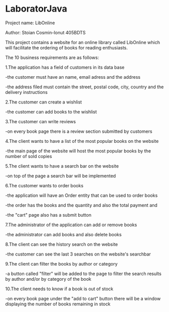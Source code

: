 # LaboratorJava
Project name: LibOnline

Author: Stoian Cosmin-Ionut 405BDTS

This project contains a website for an online library called LibOnline which will facilitate the ordering of books for reading enthusiasts.

The 10 business requirements are as follows:

1.The application has a field of customers in its data base

-the customer must have an name, email adress and the address

-the address filed must contain the street, postal code, city, country and the delivery instructions

2.The customer can create a wishlist

-the customer can add books to the wishlist

3.The customer can write reviews 

-on every book page there is a review section submitted by customers

4.The client wants to have a list of the most popular books on the website

-the main page of the website will host the most popular books by the number of sold copies

5.The client wants to have a search bar on the website

-on top of the page a search bar will be implemented

6.The customer wants to order books

-the application will have an Order entity that can be used to order books

-the order has the books and the quantity and also the total payment and 

-the "cart" page also has a submit button

7.The administrator of the application can add or remove books

-the administrator can add books and also delete books

8.The client can see the history search on the website

-the customer can see the last 3 searches on the website's searchbar

9.The client can filter the books by author or category

-a button called "filter" will be added to the page to filter the search results by author and/or by category of the book

10.The client needs to know if a book is out of stock

-on every book page under the "add to cart" button there will be a window displaying the number of books remaining in stock
